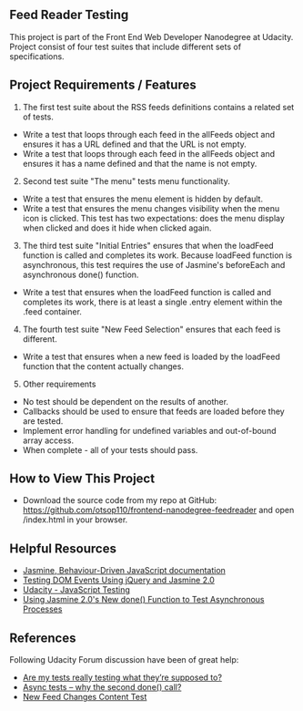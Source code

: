 ## Feed Reader Testing
This project is part of the Front End Web Developer Nanodegree at Udacity. Project consist of four test suites that include different sets of specifications.

## Project Requirements / Features

1. The first test suite about the RSS feeds definitions contains a related set of tests.
  * Write a test that loops through each feed in the allFeeds object and ensures it has a URL defined and that the URL is not empty.
  * Write a test that loops through each feed in the allFeeds object and ensures it has a name defined and that the name is not empty.
2. Second test suite "The menu" tests menu functionality.
  * Write a test that ensures the menu element is hidden by default.
  * Write a test that ensures the menu changes visibility when the menu icon is clicked. This test has two expectations: does the menu display when clicked and does it hide when clicked again.
3. The third test suite "Initial Entries" ensures that when the loadFeed function is called and completes its work. Because loadFeed function is asynchronous, this test requires the use of Jasmine's beforeEach and asynchronous done() function.
  * Write a test that ensures when the loadFeed function is called and completes its work, there is at least a single .entry element within the .feed container.
4.  The fourth test suite "New Feed Selection" ensures that each feed is different.
  * Write a test that ensures when a new feed is loaded by the loadFeed function that the content actually changes.
5. Other requirements
  * No test should be dependent on the results of another.
  * Callbacks should be used to ensure that feeds are loaded before they are tested.
  * Implement error handling for undefined variables and out-of-bound array access.
  * When complete - all of your tests should pass.

## How to View This Project
* Download the source code from my repo at GitHub: https://github.com/otsop110/frontend-nanodegree-feedreader and open /index.html in your browser.

## Helpful Resources
* [Jasmine, Behaviour-Driven JavaScript documentation](http://jasmine.github.io/)
* [Testing DOM Events Using jQuery and Jasmine 2.0](http://www.htmlgoodies.com/beyond/javascript/js-ref/testing-dom-events-using-jquery-and-jasmine-2.0.html)
* [Udacity - JavaScript Testing](https://www.udacity.com/course/javascript-testing--ud549?_ga=1.43628450.669191639.1441099840)
* [Using Jasmine 2.0's New done() Function to Test Asynchronous Processes](http://www.htmlgoodies.com/beyond/javascript/stips/using-jasmine-2.0s-new-done-function-to-test-asynchronous-processes.html)

## References
Following Udacity Forum discussion have been of great help:
* [Are my tests really testing what they’re supposed to?](https://discussions.udacity.com/t/are-my-tests-really-testing-what-theyre-supposed-to/47524)
* [Async tests – why the second done() call?](https://discussions.udacity.com/t/async-tests-why-the-second-done-call/40751)
* [New Feed Changes Content Test](https://discussions.udacity.com/t/new-feed-changes-content-test/47601/1)